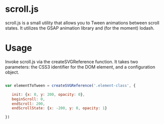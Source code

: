 # scroll.js
scroll.js is a small utility that allows you to Tween animations between scroll states. It utilizes the GSAP animation library and (for the moment) lodash.

# Usage

Invoke scroll.js via the createSVGReference function. It takes two parameters: the CSS3 identifier for the DOM element, and
a configuration object.


```js

var elementToTween = createSVGReference('.element-class', {

   init: {x: 0, y: 200, opacity: 0},
   beginScroll: 0,
   endScroll: 200,
   endScrollState: {x: -200, y: 0, opacity: 1}

})
```
